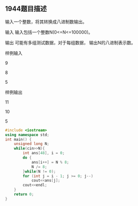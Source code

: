 1944题目描述
--------

输入一个整数，将其转换成八进制数输出。

输入
输入包括一个整数N(0<=N<=100000)。

输出
可能有多组测试数据，对于每组数据，
输出N的八进制表示数。


样例输入

9

8

5

样例输出

11

10

5

```C++
#include <iostream>
using namespace std;
int main() {
    unsigned long N;
    while(cin>>N){
        int ans[48], i = 0;
        do {
            ans[i++] = N % 8;
            N /= 8;
        }while(N != 0);
        for (int j = i - 1; j >= 0; j--)
            cout<<ans[j];
        cout<<endl;
    }
    return 0;
}
```